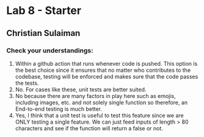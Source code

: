 # Lab 8 - Starter
## Christian Sulaiman
### Check your understandings:
1. Within a github action that runs whenever code is pushed. This option is the best choice since it ensures that no matter who contributes to the codebase, testing will be enforced and makes sure that the code passes the tests.
2. No. For cases like these, unit tests are better suited.
3. No because there are many factors in play here such as emojis, including images, etc. and not solely single function so therefore, an End-to-end testing is much better.
4. Yes, I think that a unit test is useful to test this feature since we are ONLY testing a single feature. We can just feed inputs of length > 80 characters and see if the function will return a false or not.